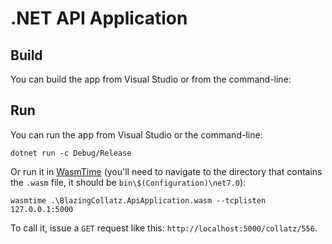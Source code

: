 # .NET API Application

## Build

You can build the app from Visual Studio or from the command-line:

## Run

You can run the app from Visual Studio or the command-line:

```
dotnet run -c Debug/Release
```

Or run it in [WasmTime](https://github.com/bytecodealliance/wasmtime) (you'll need to navigate to the directory that contains the `.wasm` file, it should be `bin\$(Configuration)\net7.0`):

```
wasmtime .\BlazingCollatz.ApiApplication.wasm --tcplisten 127.0.0.1:5000 
```

To call it, issue a `GET` request like this: `http://localhost:5000/collatz/556`.
